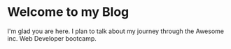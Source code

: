 # Welcome to my Blog 

I'm glad you are here. I plan to talk about my journey through the Awesome inc. Web Developer bootcamp.
